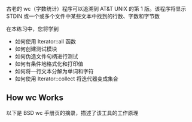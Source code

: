 
古老的 wc（字数统计）程序可以追溯到 AT&T UNIX 的第 1 版。该程序将显示 STDIN 或一个或多个文件中某些文本中找到的行数、字数和字节数

在本练习中，您将学到

* 如何使用 Iterator::all 函数
* 如何创建测试模块
* 如何伪造文件句柄进行测试
* 如何有条件地格式化和打印值
* 如何将一行文本分解为单词和字符
* 如何使用 Iterator::collect 将迭代器变成集合

## How wc Works

以下是 BSD wc 手册页的摘录，描述了该工具的工作原理